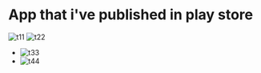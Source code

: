 # App that i've published in play store
![t11](https://user-images.githubusercontent.com/105236639/200898194-4c171df7-1a19-4d94-a96c-d4f30b978ee6.png)
![t22](https://user-images.githubusercontent.com/105236639/200898218-f7bcda0a-7efa-408b-ac13-1e62294e03f6.png)
- ![t33](https://user-images.githubusercontent.com/105236639/200898242-285b2623-4dd3-46d0-8d0c-867df9c3219c.png)
- ![t44](https://user-images.githubusercontent.com/105236639/200898256-892ed2ce-95e5-43a5-bc3c-45e71ca2fab7.png)



